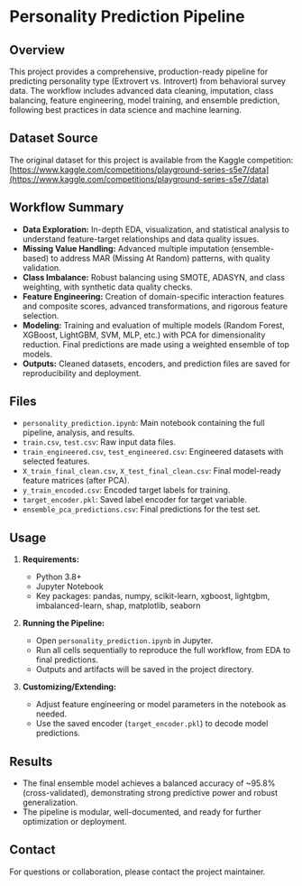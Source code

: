 # Personality Prediction Pipeline

## Overview

This project provides a comprehensive, production-ready pipeline for predicting personality type (Extrovert vs. Introvert) from behavioral survey data. The workflow includes advanced data cleaning, imputation, class balancing, feature engineering, model training, and ensemble prediction, following best practices in data science and machine learning.

## Dataset Source

The original dataset for this project is available from the Kaggle competition:
[https://www.kaggle.com/competitions/playground-series-s5e7/data](https://www.kaggle.com/competitions/playground-series-s5e7/data)

## Workflow Summary

- **Data Exploration:** In-depth EDA, visualization, and statistical analysis to understand feature-target relationships and data quality issues.
- **Missing Value Handling:** Advanced multiple imputation (ensemble-based) to address MAR (Missing At Random) patterns, with quality validation.
- **Class Imbalance:** Robust balancing using SMOTE, ADASYN, and class weighting, with synthetic data quality checks.
- **Feature Engineering:** Creation of domain-specific interaction features and composite scores, advanced transformations, and rigorous feature selection.
- **Modeling:** Training and evaluation of multiple models (Random Forest, XGBoost, LightGBM, SVM, MLP, etc.) with PCA for dimensionality reduction. Final predictions are made using a weighted ensemble of top models.
- **Outputs:** Cleaned datasets, encoders, and prediction files are saved for reproducibility and deployment.

## Files

- `personality_prediction.ipynb`: Main notebook containing the full pipeline, analysis, and results.
- `train.csv`, `test.csv`: Raw input data files.
- `train_engineered.csv`, `test_engineered.csv`: Engineered datasets with selected features.
- `X_train_final_clean.csv`, `X_test_final_clean.csv`: Final model-ready feature matrices (after PCA).
- `y_train_encoded.csv`: Encoded target labels for training.
- `target_encoder.pkl`: Saved label encoder for target variable.
- `ensemble_pca_predictions.csv`: Final predictions for the test set.

## Usage

1. **Requirements:**

   - Python 3.8+
   - Jupyter Notebook
   - Key packages: pandas, numpy, scikit-learn, xgboost, lightgbm, imbalanced-learn, shap, matplotlib, seaborn

2. **Running the Pipeline:**

   - Open `personality_prediction.ipynb` in Jupyter.
   - Run all cells sequentially to reproduce the full workflow, from EDA to final predictions.
   - Outputs and artifacts will be saved in the project directory.

3. **Customizing/Extending:**
   - Adjust feature engineering or model parameters in the notebook as needed.
   - Use the saved encoder (`target_encoder.pkl`) to decode model predictions.

## Results

- The final ensemble model achieves a balanced accuracy of ~95.8% (cross-validated), demonstrating strong predictive power and robust generalization.
- The pipeline is modular, well-documented, and ready for further optimization or deployment.

## Contact

For questions or collaboration, please contact the project maintainer.
